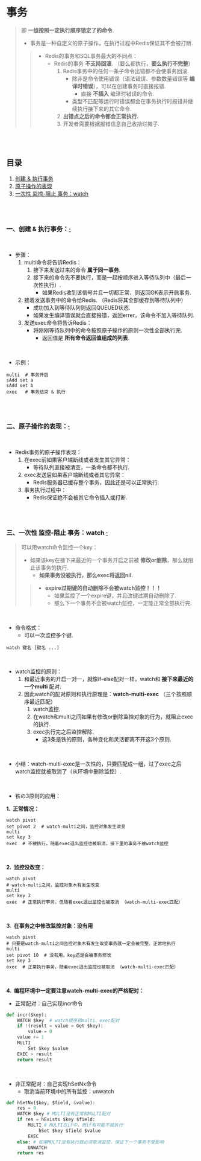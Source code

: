 # 事务
> 即 **一组按照一定执行顺序锁定了的命令**.
>
> - 事务是一种自定义的原子操作，在执行过程中Redis保证其不会被打断.
>
>> - Redis的事务和SQL事务最大的不同点：
>>    - Redis的事务 **不支持回滚**. （要么都执行，**要么执行不完整**）
>>       1. Redis事务中的任何一条子命令出错都不会使事务回滚.
>>          - 除非是命令使用错误（语法错误、参数数量错误等 **编译时错误**），可以在创建事务时直接报错.
>>             - 直接 **不插入** 编译时错误的命令.
>>          - 类型不匹配等运行时错误都会在事务执行时报错并继续执行接下来的其它命令.
>>       2. **出错点之后的命令都会正常执行.**
>>       3. 开发者需要根据报错信息自己收拾烂摊子.

<br><br>

## 目录

1. [创建 & 执行事务]()
2. [原子操作的表现]()
3. [一次性 监控-阻止 事务：watch]()

<br><br>

### 一、创建 & 执行事务：[·](#目录)

<br>

- 步骤：
   1. multi命令将告诉Redis：
      1. 接下来发送过来的命令 **属于同一事务**.
      2. 接下来的命令先不要执行，而是一起按顺序进入等待队列中（最后一次性执行）.
         - 如果Redis收到该信号并且一切都正常，则返回OK表示开启事务.
   2. 接着发送事务中的命令给Redis. （Redis将其全部缓存到等待队列中）
      - 成功加入到等待队列则返回QUEUED状态.
      - 如果发生编译错误就会直接报错，返回errer，该命令不加入等待队列.
   3. 发送exec命令将告诉Redis：
      - 将刚刚等待队列中的命令按照原子操作的原则一次性全部执行完.
         - 返回值是 **所有命令返回值组成的列表**.

<br>

- 示例：

```Shell
multi  # 事务开启
sAdd set a
sAdd set b
exec   # 事务结束 & 执行
```

<br><br>

### 二、原子操作的表现：[·](#目录)

<br>

- Redis事务的原子操作表现：
   1. 在exec前如果客户端断线或者发生其它异常：
      - 等待队列直接被清空，一条命令都不执行.
   2. exec发送后如果客户端断线或者其它异常：
      - Redis服务器已缓存整个事务，因此还是可以正常执行.
   3. 事务执行过程中：
      - Redis保证绝不会被其它命令插入或打断.

<br><br>

### 三、一次性 监控-阻止 事务：watch  [·](#目录)
> 可以用watch命令监控一个key：
>
> - 如果该key在接下来最近的一个事务开启之前被 **修改or删除**，那么就阻止该事务的执行.
>    - **如果事务没被执行，那么exec将返回nil.**
>
>> - **expire过期键的自动删除不会被watch监控！！！**
>>    - 如果监控了一个expire键，并且改键过期自动删除了.
>>    - 那么下一个事务不会被watch监控，一定能正常全部执行完.

<br>

- 命令格式：
   - 可以一次监控多个键.

```Shell
watch 键名 [键名 ...]
```

<br>

- watch监控的原则：
   1. 和最近事务的开启一对一，就像if-else配对一样，watch和 **接下来最近的一个multi** 配对.
   2. 因此watch的配对原则和执行原理是：**watch-multi-exec** （三个按照顺序最近匹配）
      1. watch监控.
      2. 在watch和multi之间如果有修改or删除监控对象的行为，就阻止exec的执行.
      3. exec执行完之后监控解除.
         - 这3条是铁的原则，各种变化和灵活都离不开这3个原则.

<br>

- 小结：watch-multi-exec是一次性的，只要匹配成一组，过了exec之后watch监控就被取消了（从环境中删除监控）.

<br>

- 铁の3原则的应用：

**1.&nbsp; 正常情况：**

```Shell
watch pivot
set pivot 2  # watch-multi之间，监控对象发生改变
multi
set key 3
exec  # 不被执行，随着exec退出监控也被取消，接下里的事务不被watch监控
```

<br>

**2.&nbsp; 监控没改变：**

```Shell
watch pivot
# watch-multi之间，监控对象木有发生改变
multi
set key 3
exec  # 正常执行事务，但随着exec退出监控也被取消 （watch-multi-exec匹配）
```

<br>

**3.&nbsp; 在事务之中修改监控对象：没有用**

```Shell
watch pivot
# 只要是watch-multi之间监控对象木有发生改变事务就一定会被完整、正常地执行
multi
set pivot 10  # 没有用，key还是会被事务修改
set key 3
exec  # 正常执行事务，随着exec退出监控也被取消 （watch-multi-exec匹配）
```

<br>

**4.&nbsp; 编程环境中一定要注意watch-multi-exec的严格配对：**

- 正常配对：自己实现incr命令

```Python
def incr($key):
    WATCH $key  # watch顺序和multi、exec配对
    if !(result = value = Get $key):
        value = 0
    value += 1
    MULTI
        Set $key $value
    EXEC > result
    return result
```

<br>

- 非正常配对：自己实现hSetNx命令
   - 取消当前环境中的所有监控：unwatch

```Python
def hSetNx($key, $field, &value):
    res = 0
    WATCH $key # MULTI没有正常和MULTI配对
    if res = hExists $key $field:
        MULTI # MULTI在if中，而if有可能不被执行
            hSet $key $field $value
        EXEC
    else: # 如果MULTI没有执行就必须取消监控，保证下一个事务不受影响
        UNWATCH
    return res
```
